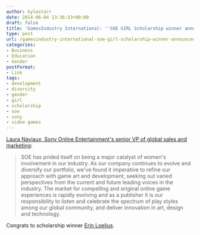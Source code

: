 ```yaml
---
author: kylestarr
date: 2014-06-04 13:36:53+00:00
draft: false
title: 'GamesIndustry International: ''SOE GIRL Scholarship winner announced'''
type: post
url: /gamesindustry-international-soe-girl-scholarship-winner-announced/
categories:
- Business
- Education
- Gender
postFormat:
- Link
tags:
- development
- diversity
- gender
- girl
- scholarship
- soe
- sony
- video games
---
```


[Laura Naviaux, Sony Online Entertainment's senior VP of global sales and marketing](http://www.gamesindustry.biz/articles/2014-06-03-soe-girl-scholarship-winner-announced):


<blockquote>SOE has prided itself on being a major catalyst of women's involvement in our industry. As our company continues to evolve and diversify our portfolio, we've found it imperative to refine our approach with game art and development, seeking out varied perspectives from the current and future leading voices in the industry. The market for compelling and original online game experiences is rapidly evolving and as a publisher it is our responsibility to listen and celebrate the spectrum of play styles among our global community, and deliver innovation in art, design and technology.</blockquote>


Congrats to scholarship winner [Erin Loelius](http://cannedsweetpeas.blogspot.com/p/blog-page.html?m=1).
